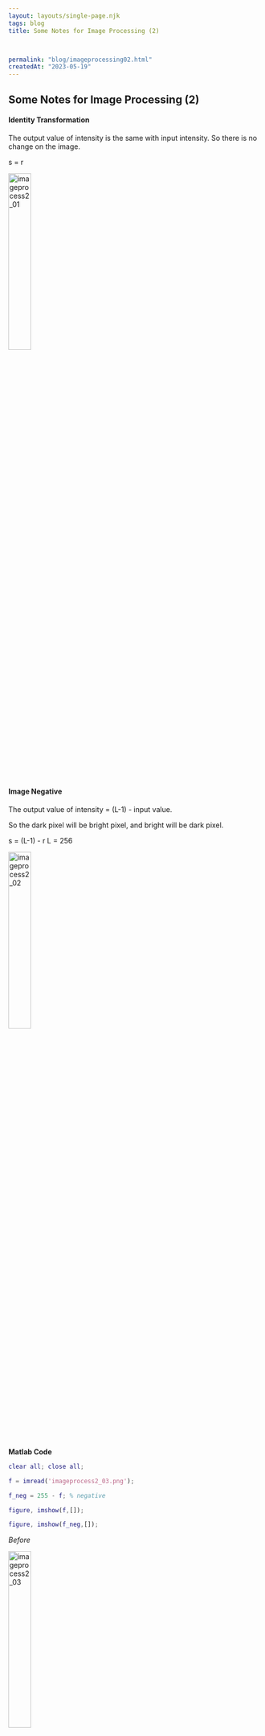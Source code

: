 ```yaml
---
layout: layouts/single-page.njk
tags: blog
title: Some Notes for Image Processing (2)



permalink: "blog/imageprocessing02.html"
createdAt: "2023-05-19"
---
```


## Some Notes for Image Processing (2)




#### Identity Transformation 
The output value of intensity is the same with input intensity. So there is no change on the image.

s = r

<image src= "../static/image/imageprocess2_01.png" width="30%" height="30%" alt="imageprocess2_01">

<p>&nbsp;</p> 

#### Image Negative 

The output value of intensity = (L-1) - input value.

So the dark pixel will be bright pixel, and bright will be dark pixel.

s = (L-1) - r
L = 256

<image src= "../static/image/imageprocess2_02.png" width="30%" height="30%" alt="imageprocess2_02">


**Matlab Code**
```Matlab
clear all; close all;

f = imread('imageprocess2_03.png');

f_neg = 255 - f; % negative

figure, imshow(f,[]);

figure, imshow(f_neg,[]);
```
*Before*

<image src= "../static/image/imageprocess2_03.png" width="30%" height="30%" alt="imageprocess2_03">

*After*

<image src= "../static/image/imageprocess2_04.png" width="30%" height="30%" alt="imageprocess2_04">

<p>&nbsp;</p> 

#### Contrast Stretching
Producing an image with higher contrast by darkening the intensity levels below k and brightening the levels above k



**Matlab Code**
```Matlab
clear all; close all;

f = imread('contrast_stretch.png');

f1 = imadjust(f,stretchlim(f),[]);

f2 = imadjust(f, stretchlim(f,[0.05,0.95]),[]);

f3 = imadjust(f, stretchlim(f,[0.10,0.80]),[]);

f4 = imadjust(f, stretchlim(f,[0.20,0.70]),[]);

f5 = imadjust(f, stretchlim(f,[0.49,0.50]),[]);

subplot(2,3,1), imshow(f),title('original image');

subplot(2,3,1), imshow(f1),title('default parameter: 0.01,0.99');

subplot(2,3,1), imshow(f),title('original image');

subplot(2,3,2), imshow(f1),title('default parameter: 0.01,0.99');

subplot(2,3,3), imshow(f2),title('parameter: 0.05,0.95');

subplot(2,3,4), imshow(f3),title('parameter: 0.10,0.80');

subplot(2,3,5), imshow(f4),title('parameter: 0.20,0.70');

subplot(2,3,6), imshow(f5),title('parameter: 0.49,0.50');


```

<image src= "../static/image/imageprocess2_05.png" width="70%" height="70%" alt="imageprocess2_05">

<p>&nbsp;</p> 

#### Power-law (Gamma) transformation

Each input value is raised to the power gamma

<image src= "../static/image/imageprocess2_06.png" width="50%" height="50%" alt="imageprocess2_06">

* r < 1 will brighten the image
* r > 1 will darken the image

<image src= "../static/image/imageprocess2_07.png" width="30%" height="30%" alt="imageprocess2_07">

**Matlab Code**
```Matlab
clear all; close all;

f = imread('babytest.png');

f1 = im2double(f);

f1 = power(f1,0.9);

f1 = mat2gray(f1);

f2 = power(f1,0.8);

f2 = mat2gray(f2);

f3 = power(f1,0.7);

f3 = mat2gray(f3);

f4 = power(f1,0.6);

f4 = mat2gray(f4);

f5 = power(f1,0.5);

f5 = mat2gray(f5);

subplot(2,3,1), imshow(f),title('original image');

subplot(2,3,2), imshow(f1),title('parameter: 0.9');

subplot(2,3,3), imshow(f2),title('parameter: 0.8');

subplot(2,3,4), imshow(f3),title('parameter: 0.7');

subplot(2,3,5), imshow(f4),title('parameter: 0.6');

subplot(2,3,6), imshow(f5),title('parameter: 0.5');

```

<image src= "../static/image/imageprocess2_08.png" width="70%" height="70%" alt="imageprocess2_08">


<p>&nbsp;</p> 

#### Bit-plane Slicing
Pixel intensity is represented by bits, and a 256-level grayscale image is represented by 8 bits.

* The higher-order bit planes (e.g., 8-6) contain the majority significant data.
* The lower-order bit planes (e.g., 3-1) contribute to more subtle intensity details.

**Matlab Code**
```Matlab
clear all; close all;

f = imread('bg_old.jpg');

clear all; close all;

image = imread('bg_old.jpg'); % convert colourful image to gray image

f = im2gray(image);

% gets bit plane 

f1 = bitget(f,1); 

f2 = bitget(f,2); 

f3 = bitget(f,3); 

f4 = bitget(f,4); 

f5 = bitget(f,5); 

f6 = bitget(f,6); 

f7 = bitget(f,7); 

f8 = bitget(f,8); 

subplot(3,3,1),imshow(f),title('original image');

subplot(3,3,2),imshow(logical(f1)),title('bit plane 1');

subplot(3,3,3),imshow(logical(f2)),title('bit plane 2');

subplot(3,3,4),imshow(logical(f3)),title('bit plane 3');

subplot(3,3,5),imshow(logical(f4)),title('bit plane 4');

subplot(3,3,6),imshow(logical(f5)),title('bit plane 5');

subplot(3,3,7),imshow(logical(f6)),title('bit plane 6');

subplot(3,3,8),imshow(logical(f7)),title('bit plane 7');

subplot(3,3,9),imshow(logical(f8)),title('bit plane 8');

```

<image src= "../static/image/imageprocess2_09.png" width="70%" height="70%" alt="imageprocess2_09">

From the result, we can see that if only use bit plane 1, it's hard to recognize the image. However, with only bit plane 8, it can recognize something.

Let's try another code. Let's compare the following conditions:
* Only using bit plane 8
* Using bit plane 8 and 7
* Using bit plane 8, 7, and 6

**Matlab Code**
```Matlab

clear all; close all;

image = imread('bg_old.jpg');

f = im2gray(image); % convert colourful image to gray image

f1 = zeros(size(f)); % create blank image with the same size of original image

f2 = zeros(size(f));

f3 = zeros(size(f));

% set bit, f1 only uses bit plane 8, f2 uses bit plane 8,7, f3 uses bit plane 8,7,6

f1 = bitset(f1,8,bitget(f,8));

f2 = bitset(f2,8,bitget(f,8));

f2 = bitset(f2,7,bitget(f,7));

f3 = bitset(f3,8,bitget(f,8));

f3 = bitset(f3,7,bitget(f,7));

f3 = bitset(f3,6,bitget(f,6));

f1 = uint8(f1); f2 = uint8(f2); f3 = uint8(f3); 

subplot(2,2,1),imshow(f),title('original image');

subplot(2,2,2),imshow(f1),title('using bit plane 8');

subplot(2,2,3),imshow(f2),title('using bit plane 8, and 7');

subplot(2,2,4),imshow(f3),title('using bit plane 8, 7, and 6');

```

<image src= "../static/image/imageprocess2_10.png" width="70%" height="70%" alt="imageprocess2_10">